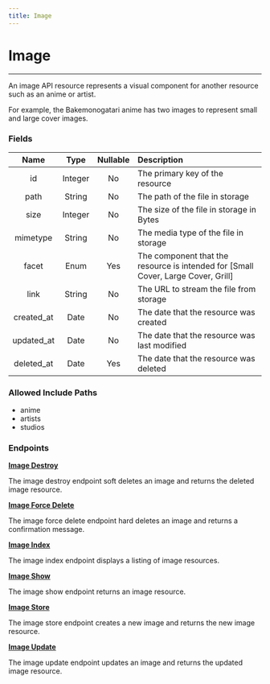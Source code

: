 ```yaml
---
title: Image
---
```


# Image

---

An image API resource represents a visual component for another resource such as an anime or artist.

For example, the Bakemonogatari anime has two images to represent small and large cover images.

### Fields

|    Name    |  Type   | Nullable | Description                                                                       |
| :--------: | :-----: | :------: | :-------------------------------------------------------------------------------- |
| id         | Integer | No       | The primary key of the resource                                                   |
| path       | String  | No       | The path of the file in storage                                                   |
| size       | Integer | No       | The size of the file in storage in Bytes                                          |
| mimetype   | String  | No       | The media type of the file in storage                                             |
| facet      | Enum    | Yes      | The component that the resource is intended for [Small Cover, Large Cover, Grill] |
| link       | String  | No       | The URL to stream the file from storage                                           |
| created_at | Date    | No       | The date that the resource was created                                            |
| updated_at | Date    | No       | The date that the resource was last modified                                      |
| deleted_at | Date    | Yes      | The date that the resource was deleted                                            |

### Allowed Include Paths

* anime
* artists
* studios

### Endpoints

**[Image Destroy](/image/destroy/)**

The image destroy endpoint soft deletes an image and returns the deleted image resource.

**[Image Force Delete](/image/forceDelete/)**

The image force delete endpoint hard deletes an image and returns a confirmation message.

**[Image Index](/image/index/)**

The image index endpoint displays a listing of image resources.

**[Image Show](/image/show/)**

The image show endpoint returns an image resource.

**[Image Store](/image/store/)**

The image store endpoint creates a new image and returns the new image resource.

**[Image Update](/image/update/)**

The image update endpoint updates an image and returns the updated image resource.